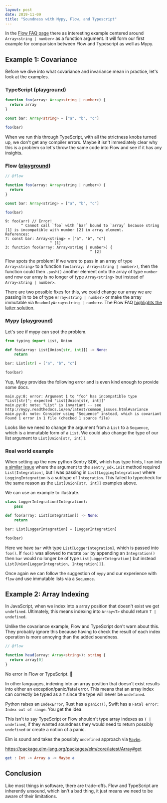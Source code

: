 ```yaml
---
layout: post
date: 2019-11-09
title: "Soundness with Mypy, Flow, and Typescript"
---
```


In the [Flow FAQ page](https://flow.org/en/docs/faq/) there as interesting example centered around `Array<string | number>` as a function argument. It will form our first example for comparision between Flow and Typescript as well as Mypy.

## Example 1: Covariance

Before we dive into what covariance and invariance mean in practice, let's look at the examples.

### TypeScript ([playground](https://www.typescriptlang.org/play/index.html#code/GYVwdgxgLglg9mABMOcAUBDATljBPALkQEEd8AeAZyixjAHNEAfRMEAWwCMBTLAPgCUiAN4BYAFCIpiLNyggsSbLjwSAvhIkQE1RJ2xFSKqjTr0+iALyIA2gCIMdgDSI7nZ64h2AupvEp0fSwBCSA))

```typescript
function foo(array: Array<string | number>) {
  return array
}

const bar: Array<string> = ["a", "b", "c"]

foo(bar)
```

When we run this through TypeScript, with all the strictness knobs turned up, we don't get any compiler errors. Maybe it isn't immediately clear why this is a problem so let's throw the same code into Flow and see if it has any insights.

### Flow ([playground](https://flow.org/try/#0PTAEAEDMBsHsHcBQjIFcB2BjALgS1uqJLLABQCGATpeQJ4BcoAgtXQDwDO2lu6A5qAA+odKgC2AIwCmlAHwBKUAG9EoUJSnZUlQlRq1EAX2SYCXUBKqMW+zt159ZoALygA2gCJyHgDSgPEr7+mB4AusjEZJaU8kA))

```js
// @flow

function foo(array: Array<string | number>) {
  return
}

const bar: Array<string> = ["a", "b", "c"]

foo(bar)
```

```
9: foo(arr) // Error!
       ^ Cannot call `foo` with `bar` bound to `array` because string [1] is incompatible with number [2] in array element.
References:
7: const bar: Array<string> = ["a", "b", "c"]
                    ^ [1]
3: function foo(array: Array<string | number>) {
                                      ^ [2]
```

Flow spots the problem! If we were to pass in an array of type `Array<string>` to a function `foo(array: Array<string | number>)`, then the function could then `.push()` another element onto the array of type `number` and now our array is no longer of type `Array<string>` but instead of `Array<string | number>`.

There are two possible fixes for this, we could change our array we are passing in to be of type `Array<string | number>` or make the array immutable via `ReadonlyArray<string | number>`. The Flow FAQ [highlights the latter solution](https://flow.org/en/docs/faq/#toc-why-can-t-i-pass-an-array-to-a-function-that-takes-an-array).

### Mypy ([playground](https://mypy-play.net/?mypy=latest&python=3.8&gist=ee135651251d8b229763427ebf960f6d))

Let's see if mypy can spot the problem.

```python
from typing import List, Union

def foo(array: List[Union[str, int]]) -> None:
    return

bar: List[str] = ["a", "b", "c"]

foo(bar)
```

Yup, Mypy provides the following error and is even kind enough to provide some docs.

```
main.py:8: error: Argument 1 to "foo" has incompatible type "List[str]"; expected "List[Union[str, int]]"
main.py:8: note: "List" is invariant -- see http://mypy.readthedocs.io/en/latest/common_issues.html#variance
main.py:8: note: Consider using "Sequence" instead, which is covariant
Found 1 error in 1 file (checked 1 source file)
```

Looks like we need to change the argument from a `List` to a `Sequence`, which is a immutable form of a `List`. We could also change the type of our list argument to `List[Union[str, int]]`.

### Real world example

When setting up the new python Sentry SDK, which has type hints, I ran into [a similar
issue](https://github.com/getsentry/sentry-python/pull/444) where the
argument to the `sentry_sdk.init` method required `List[Integration]`, but I was passing
in `List[LoggingIntegration]` where `LoggingIntegration` is a subtype of
`Integration`. This failed to typecheck for the same reason as the `List[Union[str, int]]` examples above.

We can use an example to illustrate.

```python
class LoggerIntegration(Integration):
    pass

def foo(array: List[Integration]) -> None:
    return

bar: List[LoggerIntegration] = [LoggerIntegration]

foo(bar)
```

Here we have `bar` with type `List[LoggerIntegration]`, which is passed into `foo()`. If
`foo()` was allowed to mutate `bar` by appending an `Integration()` then `bar` would
no longer be of type
`List[LoggerIntegration]` but instead `List[Union[LoggerIntegration, Integration]]]`.

Once again we can follow the suggestion of `mypy` and our experience with
`flow` and use immutable lists via a `Sequence`.

## Example 2: Array Indexing

In JavaScript, when we index into a array position that doesn't exist we get `undefined`. Ultimately, this means indexing into `Array<T>` should return `T | undefined`.

Unlike the covariance example, Flow and TypeScript don't warn about this. They probably ignore this because having to check the result of each index operation is more annoying than the added soundness.

```typescript
// @flow

function head(array: Array<string>): string {
  return array[0]
}
```

No error in Flow or TypeScript. 🤷‍

In other languages, indexing into an array position that doesn't exist results into either an exception/panic/fatal error. This means that an array index can correctly be typed as a `T` since the type will never be `undefined`.

Python raises an `IndexError`, Rust has a `panic!()`, Swift has a `Fatal error: Index out of range`. You get the idea.

This isn't to say TypeScript or Flow shouldn't type array indexes as `T | undefined`, if they wanted soundness they would need to return possibly `undefined` or create a notion of a panic.

Elm is sound and takes the possibly `undefined` approach via [`Maybe`](https://package.elm-lang.org/packages/elm/core/latest/Maybe#Maybe).

<https://package.elm-lang.org/packages/elm/core/latest/Array#get>

```elm
get : Int -> Array a -> Maybe a
```

## Conclusion

Like most things in software, there are trade-offs. Flow and TypeScript are inherently unsound, which isn't a bad thing, it just means we need to be aware of their limitations.
